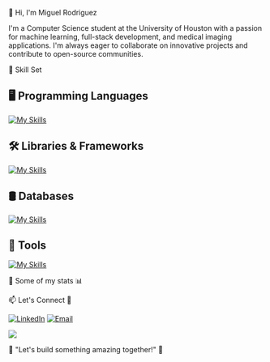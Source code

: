 👋 Hi, I'm Miguel Rodriguez

I'm a Computer Science student at the University of Houston with a passion for machine learning, full-stack development, and medical imaging applications. I'm always eager to collaborate on innovative projects and contribute to open-source communities.

💪 Skill Set

🖥️ Programming Languages
---------------------------

[![My Skills](https://skillicons.dev/icons?i=python,cpp,cs,js,html,css,r,matlab)](https://skillicons.dev)


🛠️ Libraries & Frameworks
---------------------------

[![My Skills](https://skillicons.dev/icons?i=react,nodejs,express,dotnet,bootstrap)](https://skillicons.dev)






🛢️ Databases
---------------------------

[![My Skills](https://skillicons.dev/icons?i=mongodb)](https://skillicons.dev)



🧰 Tools
---------------------------

[![My Skills](https://skillicons.dev/icons?i=vscode,visualstudio,atom,git,github)](https://skillicons.dev)





🚀 Some of my stats 📊





📫 Let's Connect 🤝

[![LinkedIn](https://img.shields.io/badge/LinkedIn-0077B5?logo=linkedin&logoColor=white)](http://www.linkedin.com/in/miguel-rodriguez302002)
[![Email](https://img.shields.io/badge/Email-D14836?logo=gmail&logoColor=white)](mailto:mrodriguez302002@gmail.com)

<p align="left">
  <a href="http://www.linkedin.com/in/miguel-rodriguez302002">
    <img src="https://skillicons.dev/icons?i=linkedin" />
  </a>
</p>

🎯 "Let's build something amazing together!" 🚀

